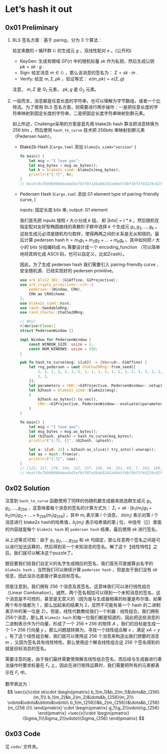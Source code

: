 # Let’s hash it out

## 0x01 Preliminary

1. BLS 签名方案：基于 paring，分为 3 个算法：

   给定素数阶 $r$ 循环群 $\mathbb{G}$ 的生成元 $g$ ，双线性配对 $e$ 。(公开的)

   - KeyGen: 生成有限域 $GF(r)$ 中的随机标量 $sk$ 作为私钥，然后生成公钥 $pk = sk \cdot g$ .
   - Sign: 给定消息 $m\in\mathbb{G}$ ，那么该消息的签名为： $\Sigma=sk\cdot m$ .
   - Verify: 给定 $m, \Sigma, pk$ ，验证等式： $e(m, pk)= e(\Sigma, g)$

   注意， $m, \Sigma$ 是 $G_1$ 元素， $pk,g$ 是 $G_2$ 元素。

2. 一般而言，消息都是任意长度的字符串，也可以理解为字节数组，或者一个比特流。为了使用 BLS 签名方案，则需要进行两步操作：一是把任意长度的字符串映射到固定长度的字符串，二是把固定长度字符串映射到群元素。

   如上所述，Challenge采用的方案是首先用 blake2b hash 算法把消息转换为 256 bits ，然后使用 `hash_to_curve` 技术把 256bits 串映射到群元素（Pedersen hash）。

   - Blake2b Hash (`Cargo.toml` 添加 `blake2s_simd="version"`  )
        
        ```rust
        fn main() {
            let msg = "I love you";
            let msg_bytes = msg.as_bytes();
            let h = blake2s_simd::blake2s(msg_bytes);
            println!("{:?}", h);
        }
        // Hash(0x7b9db068deeda65efb3f07a3bab9242ad4e5fdbf3bf3f4d229c82f2ebc4beb90)
        ```

   - Pedersen Hash (`Cargo.toml` 添加 G1 element type of pairing-friendly curve, )

     inputs: 固定长度 bits 串; output: G1 element

     我们首先把 inputs 按照 $r$ 大小分成 $k$ 组， 即 $|bits|=r * k$ 。然后随机在指定配对友好型椭圆曲线的素数阶子群中选择 $k$ 个生成元 $g_1, g_2, \dots, g_k$ 。这些生成元必须是随机均匀取样，使得两两之间的关系是无从知晓的。最后计算 pedersen hash $h=m_1g_1+m_2g_2+\dots+m_kg_k$ 。其中如何把 $r$ 大小的 bits 分组编码成 $m_i$ 需要设计成一个 encoding_function （可以简单地将其转化成 ASCII 码，也可以自定义，比如Zcash）。

     因此，为了生成 pedersen hash 我们需要引入 pairing-friendly curve 、安全随机源、已经实现好的 pedersen primitive。

     ```rust
     use ark_bls12_381::{G1Affine, G1Projective};
     use ark_crypto_primitives::crh::{
         pedersen::{Window, CRH},
         CRH as CRHScheme
     };
     use blake2s_simd::Hash;
     use rand::SeedableRng;
     use rand_chacha::ChaCha20Rng;
     
     // Why?
     #[derive(Clone)]
     struct PedersenWindow {}
     
     impl Window for PedersenWindow {
         const WINDOW_SIZE: usize = 1;
         const NUM_WINDOWS: usize = 256;
     }
     
     pub fn hash_to_curve(msg: &[u8]) -> (Vec<u8>, G1Affine) {
         let rng_pedersen = &mut ChaCha20Rng::from_seed([
             1, 1, 1, 1, 1, 1, 1, 1, 1, 1, 1, 1, 1, 1, 1, 1, 1, 1, 1, 1, 1, 1, 1, 1, 1, 1, 1, 1, 1, 1,
             1, 1,
         ]);
         let parameters = CRH::<G1Projective, PedersenWindow>::setup(rng_pedersen).unwrap();
         let b2hash = blake2s_simd::blake2s(msg);
         (
             b2hash.as_bytes().to_vec(),
             CRH::<G1Projective, PedersenWindow>::evaluate(&parameters, b2hash.as_bytes()).unwrap()
         )
     }
     
     fn main() {
         let msg = "I love you";
         let msg_bytes = msg.as_bytes();
         let (b2hash, phash) = hash_to_curve(msg_bytes);
         println!("{:?}, {}", &b2hash, &phash);
     
         let a: &[u8; 32] = b2hash.as_slice().try_into().unwrap();
         let aa = Hash::from(a);
         println!("{:?}", &aa);
     }
     // [123, 157, 176, 104, 222, 237, 166, 94, 251, 63, 7, 163, 186, 185, 36, 42, 212, 229, 253, 191, 59, 243, 244, 210, 41, 200, 47, 46, 188, 75, 235, 144], GroupAffine(x=Fp384 "(159228A979000DA250128CABDE97477EEC6A0CADFAE580B7D8AD46F185F4B43AC373CB877FFFEFAB0172AF25562DAF4A)", y=Fp384 "(04CEBA318A27291276178BDD9093432691D6E9D8E7178CC75FAB366225D332012288DF8EB3CA48D828821EA37D78BC3A)")
     // Hash(0x7b9db068deeda65efb3f07a3bab9242ad4e5fdbf3bf3f4d229c82f2ebc4beb90)
     ```

## 0x02 Solution

注意到 `hash_to_curve` 函数使用了同样的伪随机数生成器来挑选群生成元 $g_1, g_2, \dots, g_{256}$ ，这意味着每个消息的签名的计算方式为： $\Sigma_i=sk\cdot[b_1(m_i) g_1+b_2(m_i) g_2+\dots+b_{256}(m_i) g_{256}]$ ，其中 $m_i$ 表示第 $i$ 个消息， $b(m_i)$ 表示对第 $i$ 个消息进行 blake2s hash的哈希值，$b_j(m_i)$ 表示哈希值的第 $j$ 位，中括号（[]）里面的内容就是每个 `blake2s hash` 的 `pedersen hash` 结果，最后使用 $sk$ 进行签名。

从上述等式可知：由于 $g_1, g_2, \dots, g_{256}$ 和 $sk$ 均固定，那么任意两个签名之间是可以进行加法运算的，然后得到另一个未知消息的签名。解了这个【线性特性】之后，我们就可以解决这个puzzle了。

题目要我们给我们自定义的名字生成相应的签名，我们首先可直接算出名字的 `blake2s hash`  ，当然我们可以继续计算 `pedersen hash` ，但是由于我们没有 $sk$ 信息，因此没办法直接计算出目标签名。

但是注意到，我们拥有 256 个消息及其签名，这意味我们可以进行线性组合（Linear Combination）。诚然，两个签名相加可以得到一个未知消息的签名，这个消息是不可控的，甚至是无意义的（因为是与生成器相乘的标量是布尔值，如果两个布尔值都为 1 ，那么加起来的结果为 2，显然不可能有某一个 hash 的二进制表示中的某一位是 2）。但是，线性代数教给我们一个利器：线性组合。我们拥有256个消息，那么其 `blake2s hash` 的每一位我们都是知道的，因此把这些消息的二进制表示作为行向量，形成了一个 $256*256$ 的矩阵 $A$ ，我们的目标是生成一个 $1 * 256$ 行向量 $y$ 。那么问题就转换为，寻找一个线性组合解 $x$ ，满足 $xA=y$ 。有了这个线性组合解，我们就可以使用这 256 个消息来构造出我们想要的消息 $m$ ，又因为签名具有线性特性，那么使用这个解去线性组合这 256 个签名得到的就是目标消息的签名。

需要注意的是，由于我们最终需要使用解去线性组合签名，而后续与生成器进行乘法操作时要求标量在 $F_r$ 上，因此在进行矩阵运算时，我们需要把所有的元素都表示在 $F_r$ 中。

数学表达为：
$$
\vec{x}\cdot sk\cdot \begin{pmatrix} b_1(m_1)&b_2(m_1)&\dots&b_{256}(m_1)\\ b_1(m_2)&b_2(m_2)&\dots&b_{256}(m_2)\\ \vdots&\vdots&\ddots&\vdots\\ b_1(m_{256})&b_2(m_{256})&\dots&b_{256}(m_{256 })\\ \end{pmatrix} \cdot \begin{pmatrix} g_1\\g_2\\\vdots\\g_{256} \end{pmatrix} =\vec{x}\cdot \begin{pmatrix} \Sigma_1\\\Sigma_2\\\vdots\\\Sigma_{256} \end{pmatrix}
$$

## 0x03 Code

见 `code/` 文件夹。